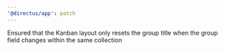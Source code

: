 ```yaml
---
'@directus/app': patch
---
```


Ensured that the Kanban layout only resets the group title when the group field changes within the same collection
